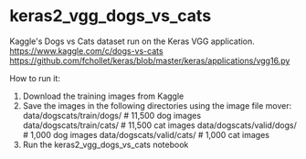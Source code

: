 # keras2_vgg_dogs_vs_cats

Kaggle's Dogs vs Cats dataset run on the Keras VGG application.
https://www.kaggle.com/c/dogs-vs-cats
https://github.com/fchollet/keras/blob/master/keras/applications/vgg16.py

How to run it:
1) Download the training images from Kaggle
2) Save the images in the following directories using the image file mover:
   data/dogscats/train/dogs/ # 11,500 dog images
   data/dogscats/train/cats/ # 11,500 cat images
   data/dogscats/valid/dogs/ # 1,000 dog images
   data/dogscats/valid/cats/ # 1,000 cat images
3) Run the keras2_vgg_dogs_vs_cats notebook

